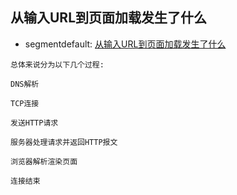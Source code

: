## 从输入URL到页面加载发生了什么

* segmentdefault: [从输入URL到页面加载发生了什么](https://segmentfault.com/a/1190000006879700)


```
总体来说分为以下几个过程:

DNS解析

TCP连接

发送HTTP请求

服务器处理请求并返回HTTP报文

浏览器解析渲染页面

连接结束
```


